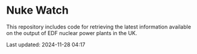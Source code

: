 # Nuke Watch

This repository includes code for retrieving the latest information available on the output of EDF nuclear power plants in the UK.

Last updated: 2024-11-28 04:17